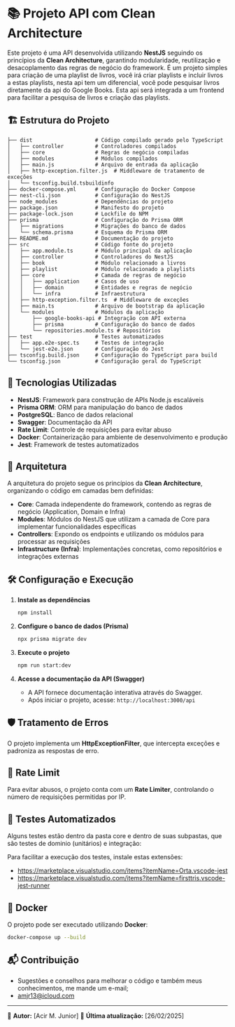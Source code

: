 # 📚 Projeto API com Clean Architecture

Este projeto é uma API desenvolvida utilizando **NestJS** seguindo os princípios da **Clean Architecture**, garantindo modularidade, reutilização e desacoplamento das regras de negócio do framework.
É um projeto simples para criação de uma playlist de livros, você irá criar playlists e incluir livros a estas playlists, nesta api tem um diferencial, você pode pesquisar livros diretamente da api do Google Books. Esta api será integrada a um frontend para facilitar a pesquisa de livros e criação das playlists.

## 🏗 Estrutura do Projeto

```
├── dist                    # Código compilado gerado pelo TypeScript
│   ├── controller          # Controladores compilados
│   ├── core                # Regras de negócio compiladas
│   ├── modules             # Módulos compilados
│   ├── main.js             # Arquivo de entrada da aplicação
│   ├── http-exception.filter.js  # Middleware de tratamento de exceções
│   └── tsconfig.build.tsbuildinfo
├── docker-compose.yml      # Configuração do Docker Compose
├── nest-cli.json           # Configuração do NestJS
├── node_modules            # Dependências do projeto
├── package.json            # Manifesto do projeto
├── package-lock.json       # Lockfile do NPM
├── prisma                  # Configuração do Prisma ORM
│   ├── migrations          # Migrações do banco de dados
│   └── schema.prisma       # Esquema do Prisma ORM
├── README.md               # Documentação do projeto
├── src                     # Código fonte do projeto
│   ├── app.module.ts       # Módulo principal da aplicação
│   ├── controller          # Controladores do NestJS
│   ├── book                # Módulo relacionado a livros
│   ├── playlist            # Módulo relacionado a playlists
│   ├── core                # Camada de regras de negócio
│   │   ├── application     # Casos de uso
│   │   ├── domain          # Entidades e regras de negócio
│   │   └── infra           # Infraestrutura
│   ├── http-exception.filter.ts  # Middleware de exceções
│   ├── main.ts             # Arquivo de bootstrap da aplicação
│   └── modules             # Módulos da aplicação
│       ├── google-books-api # Integração com API externa
│       ├── prisma          # Configuração do banco de dados
│       └── repositories.module.ts # Repositórios
├── test                    # Testes automatizados
│   ├── app.e2e-spec.ts     # Testes de integração
│   └── jest-e2e.json       # Configuração do Jest
├── tsconfig.build.json     # Configuração do TypeScript para build
└── tsconfig.json           # Configuração geral do TypeScript
```

## 🚀 Tecnologias Utilizadas

- **NestJS**: Framework para construção de APIs Node.js escaláveis
- **Prisma ORM**: ORM para manipulação do banco de dados
- **PostgreSQL**: Banco de dados relacional
- **Swagger**: Documentação da API
- **Rate Limit**: Controle de requisições para evitar abuso
- **Docker**: Containerização para ambiente de desenvolvimento e produção
- **Jest**: Framework de testes automatizados

## 📖 Arquitetura

A arquitetura do projeto segue os princípios da **Clean Architecture**, organizando o código em camadas bem definidas:

- **Core**: Camada independente do framework, contendo as regras de negócio (Application, Domain e Infra)
- **Modules**: Módulos do NestJS que utilizam a camada de Core para implementar funcionalidades específicas
- **Controllers**: Expondo os endpoints e utilizando os módulos para processar as requisições
- **Infrastructure (Infra)**: Implementações concretas, como repositórios e integrações externas

## 🛠 Configuração e Execução

1. **Instale as dependências**

   ```sh
   npm install
   ```

2. **Configure o banco de dados (Prisma)**

   ```sh
   npx prisma migrate dev
   ```

3. **Execute o projeto**

   ```sh
   npm run start:dev
   ```

4. **Acesse a documentação da API (Swagger)**

   - A API fornece documentação interativa através do Swagger.
   - Após iniciar o projeto, acesse: `http://localhost:3000/api`

## 🛡 Tratamento de Erros

O projeto implementa um **HttpExceptionFilter**, que intercepta exceções e padroniza as respostas de erro.

## 🔐 Rate Limit

Para evitar abusos, o projeto conta com um **Rate Limiter**, controlando o número de requisições permitidas por IP.

## 📑 Testes Automatizados

Alguns testes estão dentro da pasta core e dentro de suas subpastas, que são testes de dominio (unitários) e integração:

Para facilitar a execução dos testes, instale estas extensões:

- https://marketplace.visualstudio.com/items?itemName=Orta.vscode-jest
- https://marketplace.visualstudio.com/items?itemName=firsttris.vscode-jest-runner

## 🐳 Docker

O projeto pode ser executado utilizando **Docker**:

```sh
docker-compose up --build
```

## 📬 Contribuição
- Sugestões e conselhos para melhorar o código e também meus conhecimentos, me mande um e-mail;
- amjr13@icloud.com

---

📌 **Autor:** [Acir M. Junior] 📅 **Última atualização:** [26/02/2025]

